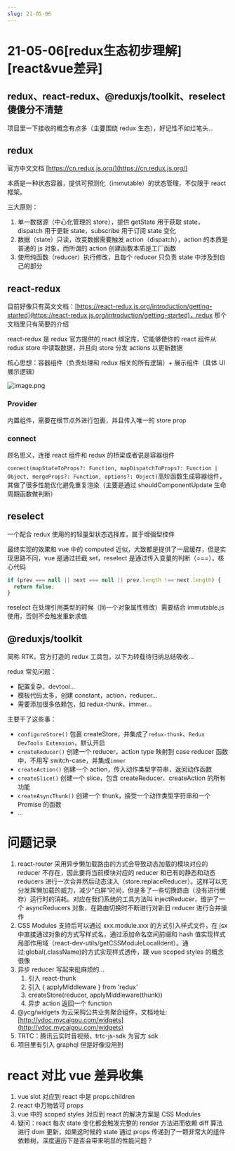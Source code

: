 ```yaml
---
slug: 21-05-06
---
```


# 21-05-06[redux生态初步理解][react&vue差异]

## redux、react-redux、@reduxjs/toolkit、reselect 傻傻分不清楚

项目里一下接收的概念有点多（主要围绕 redux 生态），好记性不如烂笔头...

## redux

官方中文文档 [https://cn.redux.js.org/](https://cn.redux.js.org/)

本质是一种状态容器，提供可预测化（immutable）的状态管理，不仅限于 react 框架。

三大原则：

1. 单一数据源（中心化管理的 store），提供 getState 用于获取 state，dispatch 用于更新 state，subscribe 用于订阅 state 变化
2. 数据（state）只读，改变数据需要触发 action（dispatch），action 的本质是普通的 js 对象，而所谓的 action 创建函数本质是工厂函数
3. 使用纯函数（reducer）执行修改，且每个 reducer 只负责 state 中涉及到自己的部分

## react-redux

目前好像只有英文文档：[https://react-redux.js.org/introduction/getting-started](https://react-redux.js.org/introduction/getting-started)，redux 那个文档里只有简要的介绍

react-redux 是 redux 官方提供的 react 绑定库，它能够使你的 react 组件从 redux store 中读取数据，并且向 store 分发 actions 以更新数据

核心思想：容器组件（负责处理和 redux 相关的所有逻辑）+ 展示组件（具体 UI 展示逻辑）

![image.png](https://i.loli.net/2021/05/25/YT8rolLNJbPitek.png)

### Provider

内置组件，需要在根节点外进行包裹，并且传入唯一的 store prop

### connect

顾名思义，连接 react 组件和 redux 的桥梁或者说是容器组件

`connect(mapStateToProps?: Function, mapDispatchToProps?: Function | Object, mergeProps?: Function, options?: Object)`高阶函数生成容器组件，其做了很多性能优化避免重复渲染（主要是通过 shouldComponentUpdate 生命周期函数做判断）

## reselect

一个配合 redux 使用的的轻量型状态选择库，属于增强型控件

最终实现的效果和 vue 中的 computed 近似，大致都是提供了一层缓存，但是实现思路不同，vue 是通过拦截 set，reselect 是通过传入变量的判断（===），核心代码

```jsx
if (prev === null || next === null || prev.length !== next.length) {
  return false;
}
```

reselect 在处理引用类型的时候（同一个对象属性修改）需要结合 immutable.js 使用，否则不会触发重新求值

## @reduxjs/toolkit

简称 RTK，官方打造的 redux 工具包，以下为转载待归纳总结吸收...

redux 常见问题：

- 配置复杂，devtool...
- 模板代码太多，创建 constant，action，reducer...
- 需要添加很多依赖包，如 redux-thunk、immer...

主要干了这些事：

- `configureStore()` 包裹 createStore，并集成了`redux-thunk`、`Redux DevTools Extension`，默认开启
- `createReducer()` 创建一个 reducer，action type 映射到 case reducer 函数中，不用写 switch-case，并集成`immer`
- `createAction()` 创建一个 action，传入动作类型字符串，返回动作函数
- `createSlice()` 创建一个 slice，包含 createReducer、createAction 的所有功能
- `createAsyncThunk()` 创建一个 thunk，接受一个动作类型字符串和一个 Promise 的函数
- ...

# 问题记录

1. react-router 采用异步懒加载路由的方式会导致动态加载的模块对应的 reducer 不存在，因此要将当前模块对应的 reducer 和已有的静态和动态 reducers 进行一次合并然后动态注入（store.replaceReducer）。这样可以充分发挥懒加载的威力，减少”白屏“时间，但是多了一些切换路由（没有进行缓存）运行时的消耗。对应在我们系统的工具方法叫 injectReducer，维护了一个 asyncReducers 对象，在路由切换时不断进行对新旧 reducer 进行合并操作
2. CSS Modules 支持后可以通过 xxx.module.xxx 的方式引入样式文件，在 jsx 中直接通过对象的方式写样式名，通过添加命名空间前缀和 hash 值实现样式局部作用域（react-dev-utils/getCSSModuleLocalIdent）。通过:global(.className)的方式实现样式透传，跟 vue scoped styles 的概念很像
3. 异步 reducer 写起来挺麻烦的...
   1. 引入 react-thunk
   2. 引入 { applyMiddleware } from 'redux'
   3. createStore(reducer, applyMiddleware(thunk))
   4. 异步 action 返回一个 function
4. @ycg/widgets 为云采购公共业务聚合组件，文档地址:[http://vdoc.mycaigou.com/widgets](http://vdoc.mycaigou.com/widgets)
5. TRTC：腾讯云实时音视频，trtc-js-sdk 为官方 sdk
6. 项目里有引入 graphql 但是好像没用到

# react 对比 vue 差异收集

1. vue slot 对应到 react 中是 props.children
2. react 中万物皆可 props
3. vue 中的 scoped styles 对应到 react 的解决方案是 CSS Modules
4. 疑问：react 每次 state 变化都会触发完整的 render 方法进而依赖 diff 算法进行 dom 更新，如果这时候的 state 通过 props 传递到了一颗非常大的组件依赖树，深度遍历下是否会带来明显的性能问题？
